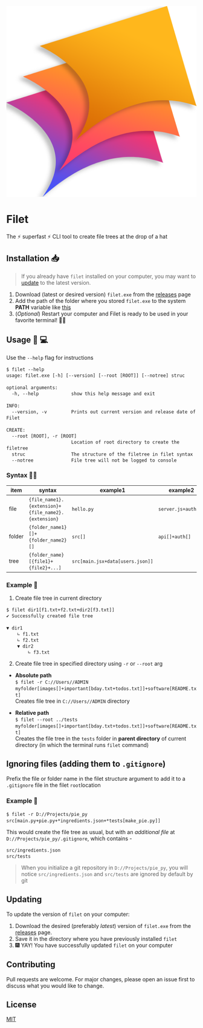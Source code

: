 <p align="center">
    <img src="./img/filet.png">
</p>

# Filet

The ⚡ superfast ⚡ CLI tool to create file trees at the drop of a hat

## Installation 📥

> If you already have `filet` installed on your computer, you may want to [update](#updating) to the latest version.

1. Download (latest or desired version) `filet.exe` from the [releases](https://github.com/gitwikc/filet/releases) page
2. Add the path of the folder where you stored `filet.exe` to the system **PATH** variable like [this](https://stackoverflow.com/questions/44272416/how-to-add-a-folder-to-path-environment-variable-in-windows-10-with-screensho)
3. (_Optional_) Restart your computer and Filet is ready to be used in your favorite terminal! 🥳🎆

## Usage :electric_plug: 💻

Use the `--help` flag for instructions

```
$ filet --help
usage: filet.exe [-h] [--version] [--root [ROOT]] [--notree] struc

optional arguments:
  -h, --help            show this help message and exit

INFO:
  --version, -v         Prints out current version and release date of Filet

CREATE:
  --root [ROOT], -r [ROOT]
                        Location of root directory to create the filetree
  struc                 The structure of the filetree in filet syntax
  --notree              File tree will not be logged to console
```

### Syntax 👩‍🏫

| item   | syntax                                              | example1                         | example2            |
| ------ | --------------------------------------------------- | -------------------------------- | ------------------- |
| file   | `{file_name1}.{extension}+{file_name2}.{extension}` | `hello.py`                       | `server.js+auth.js` |
| folder | `{folder_name1}[]+{folder_name2}[]`                 | `src[]`                          | `api[]+auth[]`      |
| tree   | `{folder_name}[{file1}+{file2}+...]`                | `src[main.jsx+data[users.json]]` |                     |

### Example 🥊

1. Create file tree in current directory

```
$ filet dir1[f1.txt+f2.txt+dir2[f3.txt]]
✔ Successfully created file tree

▼ dir1
    ∟ f1.txt
    ∟ f2.txt
    ▼ dir2
        ∟ f3.txt
```

2. Create file tree in specified directory using `-r` or `--root` arg

- **Absolute path**<br />
  `$ filet -r C://Users//ADMIN myfolder[images[]+important[bday.txt+todos.txt]]+software[README.txt]`<br />
  Creates file tree in `C://Users//ADMIN` directory

- **Relative path**<br />
  `$ filet --root ../tests myfolder[images[]+important[bday.txt+todos.txt]]+software[README.txt]`<br />
  Creates the file tree in the `tests` folder in **parent directory** of current directory (in which the terminal runs `filet` command)

## Ignoring files (adding them to `.gitignore`)

Prefix the file or folder name in the filet structure argument to add it to a `.gitignore` file in the filet `root`location

### Example 🥊

`$ filet -r D://Projects/pie_py src[main.py+pie.py+*ingredients.json+*tests[make_pie.py]]`

This would create the file tree as usual, but with an _additional file_ at `D://Projects/pie_py/.gitignore`, which contains -

```
src/ingredients.json
src/tests
```

> When you initialize a git repository in `D://Projects/pie_py`, you will notice `src/ingredients.json` and `src/tests` are ignored by default by git

## Updating

To update the version of `filet` on your computer:

1. Download the desired (preferably _latest_) version of `filet.exe` from the [releases](https://github.com/gitwikc/filet/releases) page.
2. Save it in the directory where you have previously installed `filet`
3. 🎆 YAY! You have successfully updated `filet` on your computer

## Contributing

Pull requests are welcome. For major changes, please open an issue first to discuss what you would like to change.

## License

[MIT](https://choosealicense.com/licenses/mit)
